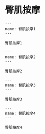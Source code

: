 # 臀肌按摩

```{figure} /_static/img/2022-02-02-13-45-39.png
---
name: 臀肌按摩1
---

臀肌按摩1
```

```{figure} /_static/img/2022-02-02-13-46-12.png
---
name: 臀肌按摩2
---

臀肌按摩2
```

```{figure} /_static/img/2022-02-02-13-46-33.png
---
name: 臀肌按摩3
---

臀肌按摩3
```

```{figure} /_static/img/2022-02-02-13-47-08.png
---
name: 臀肌按摩4
---

臀肌按摩4
```